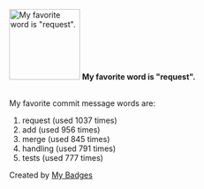<img src="https://my-badges.github.io/my-badges/favorite-word.png" alt="My favorite word is &quot;request&quot;." title="My favorite word is &quot;request&quot;." width="128">
<strong>My favorite word is &quot;request&quot;.</strong>
<br><br>

My favorite commit message words are:

1. request (used 1037 times)
2. add (used 956 times)
3. merge (used 845 times)
4. handling (used 791 times)
5. tests (used 777 times)


Created by <a href="https://github.com/my-badges/my-badges">My Badges</a>